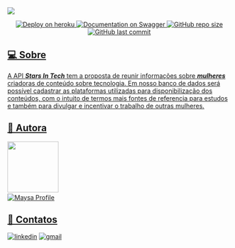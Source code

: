 <img src="assets\stars.png">

<p align="center">
    <a href="https://stars-in-tech.herokuapp.com/"><img src="https://img.shields.io/badge/deploy-heroku.com-purple" alt="Deploy on heroku" /a>
    <a href="https://stars-in-tech.herokuapp.com/minha-rota-de-documentacao"><img src="https://img.shields.io/badge/documentation-swagger-purple" alt="Documentation on Swagger" /a>
    <img alt="GitHub repo size" src="https://img.shields.io/github/repo-size/maysafig/stars-in-tech?color=purple">
    <img alt="GitHub last commit" src="https://img.shields.io/github/last-commit/maysafig/stars-in-tech?color=purple">
</p>

## 💻 Sobre

A API ***Stars In Tech*** tem a proposta de reunir informações sobre ***mulheres*** criadoras de conteúdo sobre tecnologia. 
Em nosso banco de dados será possível cadastrar as plataformas utilizadas para disponibilização dos conteúdos, com o intuito de termos mais fontes de referencia para estudos e também para divulgar e incentivar o trabalho de outras mulheres. 

## 🦄 Autora

<img src="assets\maysa.totvs.jpg" width=115 >
<href="https://github.com/Maysafig/Maysafig"><br><img src="https://img.shields.io/badge/Maysa Figueiredo-purple" alt="Maysa Profile">

## 📧 Contatos 

[![linkedin](https://img.shields.io/badge/linkedin-0A66C2?style=for-the-badge&logo=linkedin&logoColor=white)](https://www.linkedin.com/in/maysa-figueiredo)
[![gmail](https://img.shields.io/badge/Gmail-D14836?style=for-the-badge&logo=gmail&logoColor=white)](mailto:maysafig@gmail.com)

